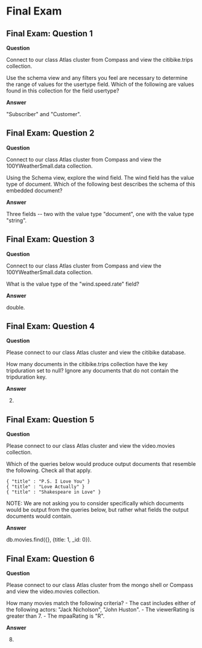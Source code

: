 # Final Exam
## Final Exam: Question 1
**Question**

Connect to our class Atlas cluster from Compass and view the citibike.trips collection.

Use the schema view and any filters you feel are necessary to determine the range of values for the usertype field. Which of the following are values found in this collection for the field usertype?

**Answer**

"Subscriber" and "Customer".

## Final Exam: Question 2
**Question**

Connect to our class Atlas cluster from Compass and view the 100YWeatherSmall.data collection.

Using the Schema view, explore the wind field. The wind field has the value type of document. Which of the following best describes the schema of this embedded document?

**Answer**

Three fields -- two with the value type "document", one with the value type "string".

## Final Exam: Question 3
**Question**

Connect to our class Atlas cluster from Compass and view the 100YWeatherSmall.data collection.

What is the value type of the "wind.speed.rate" field?

**Answer**

double.

## Final Exam: Question 4
**Question**

Please connect to our class Atlas cluster and view the citibike database.

How many documents in the citibike.trips collection have the key tripduration set to null? Ignore any documents that do not contain the tripduration key.

**Answer**

2.

## Final Exam: Question 5
**Question**

Please connect to our class Atlas cluster and view the video.movies collection.

Which of the queries below would produce output documents that resemble the following. Check all that apply.

```
{ "title" : "P.S. I Love You" }
{ "title" : "Love Actually" }
{ "title" : "Shakespeare in Love" }
```

NOTE: We are not asking you to consider specifically which documents would be output from the queries below, but rather what fields the output documents would contain.

**Answer**

db.movies.find({}, {title: 1, _id: 0}).

## Final Exam: Question 6
**Question**

Please connect to our class Atlas cluster from the mongo shell or Compass and view the video.movies collection.

How many movies match the following criteria? - The cast includes either of the following actors: "Jack Nicholson", "John Huston". - The viewerRating is greater than 7. - The mpaaRating is "R".

**Answer**

8.
